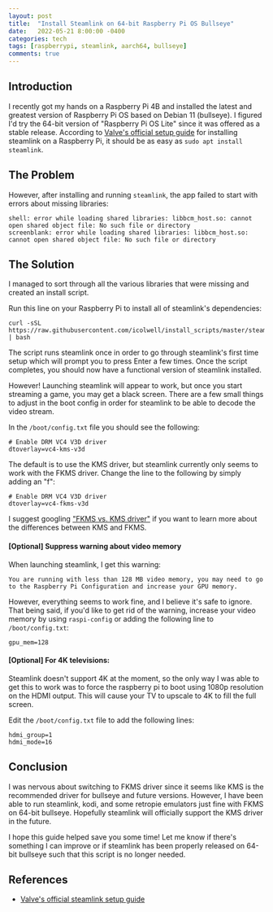 ```yaml
---
layout: post
title:  "Install Steamlink on 64-bit Raspberry Pi OS Bullseye"
date:   2022-05-21 8:00:00 -0400
categories: tech
tags: [raspberrypi, steamlink, aarch64, bullseye]
comments: true
---
```


## Introduction

I recently got my hands on a Raspberry Pi 4B and installed the latest and greatest version of Raspberry Pi OS based on Debian 11 (bullseye).
I figured I'd try the 64-bit version of "Raspberry Pi OS Lite" since it was offered as a stable release.
According to [Valve's official setup guide](https://help.steampowered.com/en/faqs/view/6424-467A-31D9-C6CB)
for installing steamlink on a Raspberry Pi, it should be as easy as `sudo apt install steamlink`.

## The Problem
However, after installing and running `steamlink`, the app failed to start with errors about missing libraries:

```
shell: error while loading shared libraries: libbcm_host.so: cannot open shared object file: No such file or directory
screenblank: error while loading shared libraries: libbcm_host.so: cannot open shared object file: No such file or directory
```

## The Solution

I managed to sort through all the various libraries that were missing and created an install script.

Run this line on your Raspberry Pi to install all of steamlink's dependencies:
```
curl -sSL https://raw.githubusercontent.com/icolwell/install_scripts/master/steamlink_install.bash | bash
```
The script runs steamlink once in order to go through steamlink's first time setup which will prompt you to press Enter a few times.
Once the script completes, you should now have a functional version of steamlink installed.

However! Launching steamlink will appear to work, but once you start streaming a game, you may get a black screen.
There are a few small things to adjust in the boot config in order for steamlink to be able to decode the video stream.

In the `/boot/config.txt` file you should see the following:

```
# Enable DRM VC4 V3D driver
dtoverlay=vc4-kms-v3d
```
The default is to use the KMS driver, but steamlink currently only seems to work with the FKMS driver.
Change the line to the following by simply adding an "f":
```
# Enable DRM VC4 V3D driver
dtoverlay=vc4-fkms-v3d
```

I suggest googling ["FKMS vs. KMS driver"](https://www.google.com/search?q=FKMS+vs.+KMS+driver)
if you want to learn more about the differences between KMS and FKMS.

#### [Optional] Suppress warning about video memory

When launching steamlink, I get this warning:
```
You are running with less than 128 MB video memory, you may need to go to the Raspberry Pi Configuration and increase your GPU memory.
```
However, everything seems to work fine, and I believe it's safe to ignore.
That being said, if you'd like to get rid of the warning, increase your video memory by using `raspi-config` or adding the following line to `/boot/config.txt`:
```
gpu_mem=128
```

#### [Optional] For 4K televisions:
Steamlink doesn't support 4K at the moment, so the only way I was able to get this to work was to force the raspberry pi to boot using 1080p resolution on the HDMI output.
This will cause your TV to upscale to 4K to fill the full screen.

Edit the `/boot/config.txt` file to add the following lines:
```
hdmi_group=1
hdmi_mode=16
```

## Conclusion

I was nervous about switching to FKMS driver since it seems like KMS is the recommended driver for bullseye and future versions.
However, I have been able to run steamlink, kodi, and some retropie emulators just fine with FKMS on 64-bit bullseye.
Hopefully steamlink will officially support the KMS driver in the future.

I hope this guide helped save you some time!
Let me know if there's something I can improve or if steamlink has been properly released on 64-bit bullseye such that this script is no longer needed.

## References

- [Valve's official steamlink setup guide](https://help.steampowered.com/en/faqs/view/6424-467A-31D9-C6CB)
